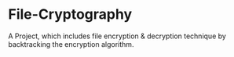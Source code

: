 # File-Cryptography
A Project, which includes file encryption & decryption technique by backtracking the encryption algorithm.

